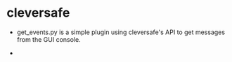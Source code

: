 # cleversafe
- get_events.py is a simple plugin using cleversafe's API to get messages from the GUI console. 

- 
